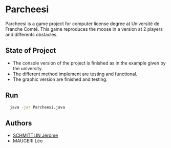 # Parcheesi

Parcheesi is a game project for computer license degree at Université de Franche Comté.
This game reproduces the moose in a version at 2 players and differents obstacles.

  
## State of Project

- The console version of the project is finished as in the example given by the university.
- The different method implement are testing and functional.
- The graphic version are finished and testing.
  
## Run


```bash
  java -jar Parcheesi.java
```

  
## Authors

- [SCHMITTLIN Jérôme](https://www.github.com/jschmittlin)
- MAUGERI Léo

  
